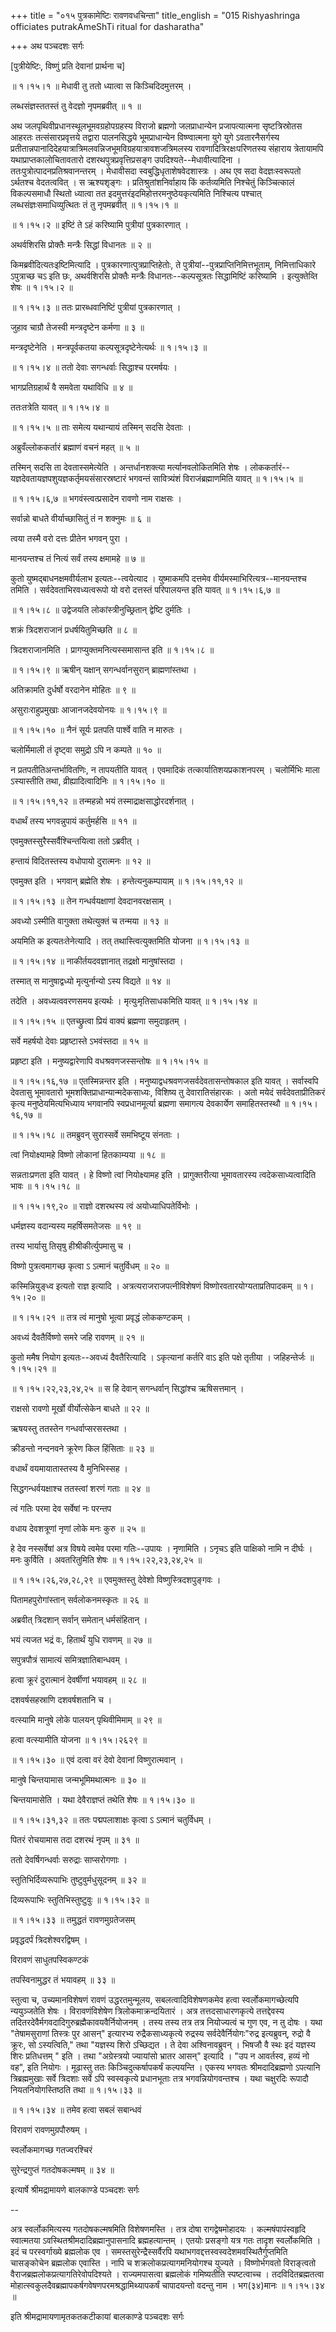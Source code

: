 +++
title = "०१५ पुत्रकामेष्टिः रावणवधचिन्ता"
title_english = "015 Rishyashringa officiates putrakAmeShTi ritual for dasharatha"

+++
अथ पञ्चदशः सर्गः  

\[पुत्रीयेष्टिः, विष्णुं प्रति देवानां प्रार्थना च\]  

 ॥ १।१५।१ ॥ मेधावी तु ततो ध्यात्वा स किञ्चिदिदमुत्तरम् ।  

लब्धसंज्ञस्ततस्तं तु वेदज्ञो नृपमब्रवीत्  ॥  १  ॥   

अथ जलपृथिवीप्रधानस्थूलभूमवग्रहोपग्रहस्य विराजो ब्रह्मणो जलप्राधान्येन प्रजापत्यात्मना सृष्टत्रिस्रोतस आहरतः तत्संसारप्रवृत्तये तद्वारा पालनसिद्धये भूमप्राधान्येन विष्ण्वात्मना युगे युगे ऽवतारनैसर्गस्य प्रतीतान्नपानादिदेहयात्रात्रिमलवन्निजभूमविग्रहयात्रावशजत्रिमलस्य रावणादित्रिरक्षःपरिणतस्य संहाराय त्रेतायामपि यथाप्राप्तकालोचितावतारो दशरथपुत्रप्रवृत्तिप्रसङ्ग उपदिश्यते--मेधावीत्यादिना । ततःपुत्रोत्पादनप्रतिश्रवानन्तरम् । मेधावीसदा स्वबुद्धिधृताशेषवेदशास्त्रः । अथ एव सदा वेदज्ञःस्वरूपतो ऽर्थतश्च वेदतत्ववित् । स ऋश्यशृङ्गः । प्रतिश्रुतांशनिर्वाहाय किं कर्तव्यमिति निश्चेतुं किञ्चित्कालं विकल्पसमाधौ स्थितो ध्यात्वा तत इदमुत्तरंइदमिहोत्तरमनुष्ठेयकृत्यमिति निश्चित्य पश्चात् लब्धसंज्ञःसमाधिव्युत्थितः तं तु नृपमब्रवीत् ॥ १।१५।१ ॥   

 ॥ १।१५।२ ॥ इष्टिं ते ऽहं करिष्यामि पुत्रीयां पुत्रकारणात् ।  

अथर्वशिरसि प्रोक्तैः मन्त्रैः सिद्धां विधानतः  ॥  २  ॥   

किमब्रवीदित्यतःइष्टिमित्यादि । पुत्रकारणात्पुत्रप्राप्तिहेतोः, ते पुत्रीयां--पुत्रप्राप्तिनिमित्तभूताम्, निमित्ताधिकारे ऽपुत्राच्छ चऽ इति छः, अथर्वशिरसि प्रोक्तैः मन्त्रैः विधानतः--कल्पसूत्रतः सिद्धामिष्टिं करिष्यामि । इत्युक्तेव्ति शेषः ॥ १।१५।२ ॥   

 ॥ १।१५।३ ॥ ततः प्रारब्धवानिष्टिं पुत्रीयां पुत्रकारणात् ।  

जुहाव चाग्रौ तेजस्वी मन्त्रदृष्टेन कर्मणा  ॥  ३  ॥   

मन्त्रदृष्टेनेति । मन्त्रपूर्वकतया कल्पसूत्रदृष्टेनेत्यर्थः ॥ १।१५।३ ॥   

 ॥ १।१५।४ ॥ ततो देवाः सगन्धर्वाः सिद्धाश्च परमर्षयः ।  

भागप्रतिग्रहार्थं वै समवेता यथाविधि  ॥  ४  ॥   

ततःतत्रेति यावत् ॥ १।१५।४ ॥   

 ॥ १।१५।५ ॥ ताः समेत्य यथान्यायं तस्मिन् सदसि देवताः ।  

अब्रुवँल्लोककर्तारं ब्रह्माणं वचनं महत्  ॥  ५  ॥   

तस्मिन् सदसि ता देवतास्समेत्येति । अन्तर्धानशक्त्या मर्त्यानवलोकितमिति शेषः । लोककर्तारं--यज्ञदेवतायज्ञपशुयज्ञकर्तृमयसंसारस्रष्टारं भगवन्तं सावित्र्यंशं विराजंब्रह्माणमिति यावत् ॥ १।१५।५ ॥   

 ॥ १।१५।६,७ ॥ भगवंस्त्वत्प्रसादेन रावणो नाम राक्षसः ।  

सर्वान्नो बाधते वीर्याच्छासितुं तं न शक्नुमः  ॥  ६  ॥   

त्वया तस्मै वरो दत्तः प्रीतेन भगवन् पुरा ।  

मानयन्तश्च तं नित्यं सर्वं तस्य क्षमामहे  ॥  ७  ॥   

कुतो युष्मद्बाधनक्षमवीर्यलाभ इत्यतः--त्वयेत्याद । युष्माकमपि दत्तमेव वीर्यमस्माभिरित्यत्र--मानयन्तश्च तमिति । सर्वदेवताभिरवध्यत्वरूपो यो वरो दत्तस्तं परिपालयन्त इति यावत् ॥ १।१५।६,७ ॥   

 ॥ १।१५।८ ॥ उद्वेजयति लोकांस्त्रीनुच्छ्रितान् द्वेष्टि दुर्मतिः ।  

शक्रं त्रिदशराजानं प्रधर्षयितुमिच्छति  ॥  ८  ॥   

त्रिदशराजानमिति । प्रागप्युक्तमनित्यस्समासान्त इति ॥ १।१५।८ ॥   

 ॥ १।१५।९ ॥ ऋषीन् यक्षान् सगन्धर्वानसुरान् ब्राह्मणांस्तथा ।  

अतिक्रामति दुर्धर्षो वरदानेन मोहितः  ॥  ९  ॥   

असुराःराहुप्रमुखाः आजानजदेवयोनयः ॥ १।१५।९ ॥   

 ॥ १।१५।१० ॥ नैनं सूर्यः प्रतपति पार्श्वे वाति न मारुतः ।  

चलोर्मिमाली तं दृष्ट्वा समुद्रो ऽपि न कम्पते  ॥  १०  ॥   

न प्रतपतीतिअन्तर्भावितणिः, न तापयतीति यावत् । एवमादिकं तत्कार्यातिशयप्रकाशनपरम् । चलोर्मिभिः माला ऽस्यास्तीति तथा, व्रीह्यादित्वादिनिः ॥ १।१५।१० ॥   

 ॥ १।१५।११,१२ ॥ तन्महन्नो भयं तस्माद्राक्षसाद्धोरदर्शनात् ।  

वधार्थं तस्य भगवन्नुपायं कर्तुमर्हसि  ॥  ११  ॥   

एवमुक्तस्सुरैस्सर्वैश्चिन्तयित्वा ततो ऽब्रवीत् ।  

हन्तायं विदितस्तस्य वधोपायो दुरात्मनः  ॥  १२  ॥   

एवमुक्त इति । भगवान् ब्रह्मेति शेषः । हन्तेत्यनुकम्पायाम् ॥ १।१५।११,१२ ॥   

 ॥ १।१५।१३ ॥ तेन गन्धर्वयक्षाणां देवदानवरक्षसाम् ।  

अवध्यो ऽस्मीति वागुक्ता तथेत्युक्तं च तन्मया  ॥  १३  ॥   

अयमिति क इत्यतःतेनेत्यादि । तत् तथास्त्वित्युक्तमिति योजना ॥ १।१५।१३ ॥   

 ॥ १।१५।१४ ॥ नाकीर्तयदवज्ञानात् तद्रक्षो मानुषांस्तदा ।  

तस्मात् स मानुषाद्वध्यो मृत्युर्नान्यो ऽस्य विद्यते  ॥  १४  ॥   

तदेति । अवध्यत्ववरणसमय इत्यर्थः । मृत्युःमृतिसाधकमिति यावत् ॥ १।१५।१४ ॥   

 ॥ १।१५।१५ ॥ एतच्छ्रुत्वा प्रियं वाक्यं ब्रह्मणा समुदाहृतम् ।  

सर्वे महर्षयो देवाः प्रहृष्टास्ते ऽभवंस्तदा  ॥  १५  ॥   

प्रहृष्टा इति । मनुष्यद्वारेणापि वधश्रवणजस्सन्तोषः ॥ १।१५।१५ ॥   

 ॥ १।१५।१६,१७ ॥ एतस्मिन्नन्तर इति । मनुष्याद्वधश्रवणजसर्वदेवतासन्तोषकाल इति यावत् । सर्वास्वपि देवतासु भूमावतारो भूमशक्तिप्राधान्यान्मदेकसाध्यः, विशिष्य तु देवारातिसंहारकः । अतो मयेदं सर्वदेवताप्रीतिकरं कृत्य मनुष्ठेयमित्यभिध्याय भगवानपि स्वप्रधानमूर्त्या ब्रह्मणा समागत्य देवकार्येण समाहितस्तस्थौ ॥ १।१५।१६,१७ ॥   

 ॥ १।१५।१८ ॥ तमब्रुवन् सुरास्सर्वे समभिष्टूय संनताः ।  

त्वां नियोक्ष्यामहे विष्णो लोकानां हितकाम्यया  ॥  १८  ॥   

सन्नताःप्रणता इति यावत् । हे विष्णो त्वां नियोक्ष्यामह इति । प्रागुक्तरीत्या भूमावतारस्य त्वदेकसाध्यत्वादिति भावः ॥ १।१५।१८ ॥   

 ॥ १।१५।१९,२० ॥ राज्ञो दशरथस्य त्वं अयोध्याधिपतेर्विभोः ।  

धर्मज्ञस्य वदान्यस्य महर्षिसमतेजसः  ॥  १९  ॥   

तस्य भार्यासु तिसृषु हीश्रीकीर्त्युपमासु च ।  

विष्णो पुत्रत्वमागच्छ कृत्वा ऽ ऽत्मानं चतुर्विधम्  ॥  २०  ॥   

कस्मिन्नियुङ्ध्व इत्यतो राज्ञ इत्यादि । अत्रत्यराजराजपत्नीविशेषणं विष्णोरवतारयोग्यताप्रतिपादकम् ॥ १।१५।२० ॥   

 ॥ १।१५।२१ ॥ तत्र त्वं मानुषो भूत्वा प्रवृद्धं लोककण्टकम् ।  

अवध्यं दैवतैर्विष्णो समरे जहि रावणम्  ॥  २१  ॥   

कुतो ममैष नियोग इत्यतः--अवध्यं दैवतैरित्यादि । ऽकृत्यानां कर्तरि वाऽ इति पक्षे तृतीया । जहिहन्तेर्जः ॥ १।१५।२१ ॥   

 ॥ १।१५।२२,२३,२४,२५ ॥ स हि देवान् सगन्धर्वान् सिद्धांश्च ऋषिसत्तमान् ।  

राक्षसो रावणो मूर्खो वीर्योत्सेकेन बाधते  ॥  २२  ॥   

ऋषयस्तु ततस्तेन गन्धर्वाप्सरसस्तथा ।  

क्रीडन्तो नन्दनवने क्रूरेण किल हिंसिताः  ॥  २३  ॥   

वधार्थं वयमायातास्तस्य वै मुनिभिस्सह ।  

सिद्धगन्धर्वयक्षाश्च ततस्त्वां शरणं गताः  ॥  २४  ॥   

त्वं गतिः परमा देव सर्वेषां नः परन्तप  

वधाय देवशत्रूणां नृणां लोके मनः कुरु  ॥  २५  ॥   

हे देव नस्सर्वेषां अत्र विषये त्वमेव परमा गतिः--उपायः । नृणामिति । ऽनृचऽ इति पाक्षिको नामि न दीर्घः । मनः कुर्विति । अवतरितुमिति शेषः ॥ १।१५।२२,२३,२४,२५ ॥   

 ॥ १।१५।२६,२७,२८,२९ ॥ एवमुक्तस्तु देवेशो विष्णुस्त्रिदशपुङ्गवः ।  

पितामहपुरोगांस्तान् सर्वलोकनमस्कृतः  ॥  २६  ॥   

अब्रवीत् त्रिदशान् सर्वान् समेतान् धर्मसंहितान् ।  

भयं त्यजत भद्रं वः, हितार्थं युधि रावणम्  ॥  २७  ॥   

सपुत्रपौत्रं सामात्यं समित्रज्ञातिबान्धवम् ।  

हत्वा क्रूरं दुरात्मानं देवर्षीणां भयावहम्  ॥  २८  ॥   

दशवर्षसहस्राणि दशवर्षशतानि च ।  

वत्स्यामि मानुषे लोके पालयन् पृथिवीमिमाम्  ॥  २९  ॥   

हत्वा वत्स्यामीति योजना ॥ १।१५।२६२९ ॥   

 ॥ १।१५।३० ॥ एवं दत्वा वरं देवो देवानां विष्णुरात्मवान् ।  

मानुषे चिन्तयामास जन्मभूमिमथात्मनः  ॥  ३०  ॥   

चिन्तयामासेति । यथा देवैराज्ञप्तं तथेति शेषः ॥ १।१५।३० ॥   

 ॥ १।१५।३१,३२ ॥ ततः पद्मपलाशाक्षः कृत्वा ऽ ऽत्मानं चतुर्विधम् ।  

पितरं रोचयामास तदा दशरथं नृपम्  ॥  ३१  ॥   

ततो देवर्षिगन्धर्वाः सरुद्राः साप्सरोगणाः ।  

स्तुतिभिर्दिव्यरूपाभिः तुष्टुवुर्मधुसूदनम्  ॥  ३२  ॥   

दिव्यरूपाभिः स्तुतिभिस्तुष्टुवुः ॥ १।१५।३२ ॥   

 ॥ १।१५।३३ ॥ तमुद्धतं रावणमुग्रतेजसम्  

प्रवृद्धदर्पं त्रिदशेश्वरद्विषम् ।  

विरावणं साधुतपस्विकण्टकं  

तपस्विनामुद्धर तं भयावहम्  ॥  ३३  ॥   

स्तुत्वा च, उच्यमानविशेषणं रावणं उद्धरतमुन्मूलय, सबलत्वादिविशेषणकमेव हत्वा स्वर्लोकमागच्छेत्यपि न्ययुञ्जतेति शेषः । विरावणंविशेषेण त्रिलोकमाक्रन्दयितारं । अत्र तत्तदसाधारणकृत्ये तत्तद्देवस्य तदितरदेवैर्मगवदादिगुरुब्रह्मैकावयवैर्नियोजनम् । तस्य तस्य तत्र तत्र नियोज्यत्वं च गुण एव, न तु दोषः । यथा "तेषामसुराणां तिस्त्रः पुर आसन्" इत्यारभ्य रुद्रैकसाध्यकृत्ये रुद्रस्य सर्वदेवैर्नियोगः"रुद्र इत्यब्रुवन्, रुद्रो वै क्रूरः, सो ऽस्यत्विति," तथा "यज्ञस्य शिरो ऽच्छिद्यत । ते देवा अश्विनावब्रुवन् । भिषजौ वै स्थः इदं यज्ञस्य शिरः प्रतिधत्तम् " इति । तथा "अग्रेस्त्रयो ज्यायांसो भ्रातर आसन्" इत्यादि । "उप न आवर्तस्व, हव्यं नो वह", इति नियोगः । मूढास्तु ततः किञ्चिदुत्कर्षापकर्षं कल्पयन्ति । एकस्य भगवतः श्रीमदादिब्रह्मणो ऽपत्यानि त्रिब्रह्ममुखाः सर्वे त्रिदशाः सर्वे ऽपि स्वस्वकृत्ये प्रधानभूताः तत्र भगवन्नियोगवन्तश्च । यथा चक्षुरदिः रूपादौ नियतनियोगस्तिष्ठति तथा ॥ १।१५।३३ ॥   

 ॥ १।१५।३४ ॥ तमेव हत्वा सबलं सबान्धवं  

विरावणं रावणमुग्रपौरुषम् ।  

स्वर्लोकमागच्छ गतज्वरश्चिरं  

सुरेन्द्रगुप्तं गतदोषकल्मषम्  ॥  ३४  ॥   

इत्यार्षे श्रीमद्रामायणे बालकाण्डे पञ्चदशः सर्गः  

--  

अत्र स्वर्लोकमित्यस्य गतदोषकल्मषमिति विशेषणमस्ति । तत्र दोषा रागद्वेषमोहादयः । कल्मषंपापंस्वहृदि स्वात्मतया ऽवस्थितश्रीमदादिब्रह्मानुपासनादि ब्रह्महत्यान्तम् । एतयोः प्रसङ्गो यत्र गतः तादृश स्वर्लोकमिति । इदं च परस्वर्गाख्ये ब्रह्मलोक एव । समस्तसुरेन्द्रैस्सर्वैरपि यथाभगवद्दत्तस्वस्वदेशमवस्थितैर्गुप्तमिति चासङ्कोचेन ब्रह्मलोक एवास्ति । नापि च शक्रलोकप्रत्यागमनियोगश्च युज्यते । विष्णोर्भगवतो विराङ्त्वतो वैराजब्रह्मलोकप्रत्यागतिरेवोपदिश्यते । राज्यमपासत्वा ब्रह्मलोकं गमिष्यतीति स्पष्टत्वाच्च । तदविदितब्रह्मतत्वा मोहात्स्वकुलदैवब्रह्मापकर्षगवेषणपरमश्रद्धामिथ्यापकर्षं चापादयन्तो वदन्तु नाम । भग(३४)मानः ॥ १।१५।३४ ॥   

इति श्रीमद्रामायणामृतकतकटीकायां बालकाण्डे पञ्चदशः सर्गः  

  

